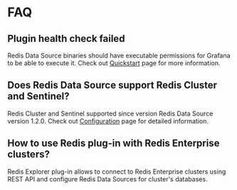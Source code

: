 # FAQ

## Plugin health check failed

Redis Data Source binaries should have executable permissions for Grafana to be able to execute it. Check out [Quickstart](quickstart.md#install-without-internet-access) page for more information.

## Does Redis Data Source support Redis Cluster and Sentinel?

Redis Cluster and Sentinel supported since version Redis Data Source version 1.2.0. Check out [Configuration](redis-datasource/configuration.md) page for detailed information.

## How to use Redis plug-in with Redis Enterprise clusters?

Redis Explorer plug-in allows to connect to Redis Enterprise clusters using REST API and configure Redis Data Sources for cluster's databases.
